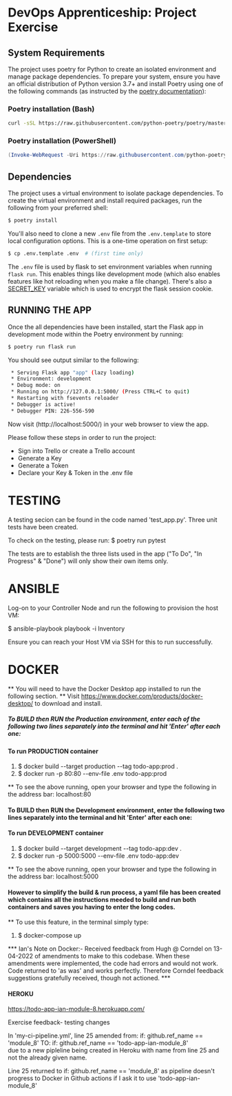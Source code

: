 # DevOps Apprenticeship: Project Exercise

## System Requirements

The project uses poetry for Python to create an isolated environment and manage package dependencies. To prepare your system, ensure you have an official distribution of Python version 3.7+ and install Poetry using one of the following commands (as instructed by the [poetry documentation](https://python-poetry.org/docs/#system-requirements)):

### Poetry installation (Bash)

```bash
curl -sSL https://raw.githubusercontent.com/python-poetry/poetry/master/install-poetry.py | python -
```

### Poetry installation (PowerShell)

```powershell
(Invoke-WebRequest -Uri https://raw.githubusercontent.com/python-poetry/poetry/master/install-poetry.py -UseBasicParsing).Content | python -
```

## Dependencies

The project uses a virtual environment to isolate package dependencies. To create the virtual environment and install required packages, run the following from your preferred shell:

```bash
$ poetry install
```

You'll also need to clone a new `.env` file from the `.env.template` to store local configuration options. This is a one-time operation on first setup:

```bash
$ cp .env.template .env  # (first time only)
```

The `.env` file is used by flask to set environment variables when running `flask run`. This enables things like development mode (which also enables features like hot reloading when you make a file change). There's also a [SECRET_KEY](https://flask.palletsprojects.com/en/1.1.x/config/#SECRET_KEY) variable which is used to encrypt the flask session cookie.

## RUNNING THE APP
Once the all dependencies have been installed, start the Flask app in development mode within the Poetry environment by running:
```bash
$ poetry run flask run
```

You should see output similar to the following:
```bash
 * Serving Flask app "app" (lazy loading)
 * Environment: development
 * Debug mode: on
 * Running on http://127.0.0.1:5000/ (Press CTRL+C to quit)
 * Restarting with fsevents reloader
 * Debugger is active!
 * Debugger PIN: 226-556-590
```
Now visit (http://localhost:5000/) in your web browser to view the app.


Please follow these steps in order to run the project:
- Sign into Trello or create a Trello account
- Generate a Key
- Generate a Token
- Declare your Key & Token in the .env file


# TESTING
A testing secion can be found in the code named 'test_app.py'.
Three unit tests have been created.

To check on the testing, please run:
$ poetry run pytest

The tests are to establish the three lists used in the app ("To Do", "In Progress" & "Done") will only show their own items only.


# ANSIBLE
Log-on to your Controller Node and run the following to provision the host VM:

$ ansible-playbook playbook -i Inventory

Ensure you can reach your Host VM via SSH for this to run successfully.


# DOCKER

** You will need to have the Docker Desktop app installed to run the following section.
** Visit https://www.docker.com/products/docker-desktop/ to download and install.


##### To BUILD then RUN the Production environment, enter each of the following two lines separately into the terminal and hit 'Enter' after each one:

#### To run PRODUCTION container
1. $ docker build --target production --tag todo-app:prod .
2. $ docker run -p 80:80 --env-file .env todo-app:prod

** To see the above running, open your browser and type the following in the address bar: localhost:80


#### To BUILD then RUN the Development environment, enter the following two lines separately into the terminal and hit 'Enter' after each one:
#### To run DEVELOPMENT container
1. $ docker build --target development --tag todo-app:dev .
2. $ docker run -p 5000:5000 --env-file .env todo-app:dev

** To see the above running, open your browser and type the following in the address bar: localhost:5000 


#### However to simplify the build & run process, a yaml file has been created which contains all the instructions meeded to build and run both containers and saves you having to enter the long codes.
**  To use this feature, in the terminal simply type: 
1. $ docker-compose up

*** Ian's Note on Docker:- Received feedback from Hugh @ Corndel on 13-04-2022 of amendments to make to this codebase. When these amendments were implemented, the code had errors and would not work. 
Code returned to 'as was' and works perfectly. Therefore Corndel feedback suggestions gratefully received, though not actioned.  ***


#### HEROKU ####
https://todo-app-ian-module-8.herokuapp.com/

Exercise feedback- testing changes

In 'my-ci-pipeline.yml', line 25 amended from:
    if: github.ref_name == 'module_8'
TO:
    if: github.ref_name == 'todo-app-ian-module_8'    
due to a new pipleline being created in Heroku with name from line 25 and not the already given name.

Line 25 returned to  if: github.ref_name == 'module_8' as pipeline doesn't progress to 
Docker in Github actions if I ask it to use 'todo-app-ian-module_8'


